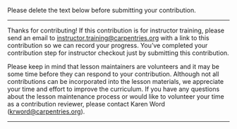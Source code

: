 Please delete the text below before submitting your contribution. 

---

Thanks for contributing! If this contribution is for instructor training, please send an email to instructor.training@carpentries.org with a link to this contribution so we can record your progress. You’ve completed your contribution step for instructor checkout just by submitting this contribution.  

Please keep in mind that lesson maintainers are volunteers and it may be some time before they can respond to your contribution. Although not all contributions can be incorporated into the lesson materials, we appreciate your time and effort to improve the curriculum.  If you have any questions about the lesson maintenance process or would like to volunteer your time as a contribution reviewer, please contact Karen Word (krword@carpentries.org).  

---

